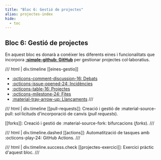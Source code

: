 ```yaml
---
title: "Bloc 6: Gestió de projectes"
alias: projectes-index
hide:
  - toc
---
```


## Bloc 6: Gestió de projectes
En aquest bloc es donarà a conéixer les diferents eines
i funcionalitats que incorpora [__:simple-github: GitHub__][github]
per gestionar projectes col·laboratius.

[github]: https://github.com/

/// html | div.timeline
[[eines-gestio]]

- [:octicons-comment-discussion-16: Debats][discussions]
- [:octicons-issue-opened-24: Incidències][issues]
- [:octicons-table-16: Projectes][projects]
- [:octicons-milestone-24: Fites][milestones]
- [:material-tray-arrow-up: Llançaments][releases]
///

/// html | div.timeline
[[pull-requests]]: Creació i gestió de :material-source-pull: sol·licituds d'incorporació de canvis (_pull requests_).

[[forks]]: Creació i gestió de :material-source-fork: bifurcacions (_forks_).
///

/// html | div.timeline.dashed
[[actions]]: Automatització de tasques amb :octicons-play-24: GitHub Actions.
///

/// html | div.timeline.success.check
[[projectes-exercici]]: Exercici pràctic d'aquest bloc.
///

[discussions]: eines_gestio.md#debats
[issues]: eines_gestio.md#incidencies
[projects]: eines_gestio.md#github-projects
[milestones]: eines_gestio.md#fites
[releases]: eines_gestio.md#llancaments
